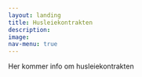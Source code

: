 ```yaml
---
layout: landing
title: Husleiekontrakten
description: 
image:
nav-menu: true
---
```


<p>Her kommer info om husleiekontrakten</p>